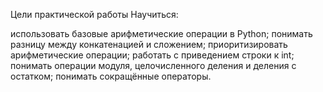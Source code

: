 Цели практической работы
Научиться:

использовать базовые арифметические операции в Python;
понимать разницу между конкатенацией и сложением;
приоритизировать арифметические операции;
работать с приведением строки к int;
понимать операции модуля, целочисленного деления и деления с остатком;
понимать сокращённые операторы.